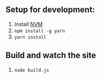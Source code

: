 ## Setup for development:
1) Install [NVM](https://github.com/creationix/nvm)
2) ``` npm install -g yarn ```
3) ```yarn install ```

## Build and watch the site
1) ``` node build.js ```
